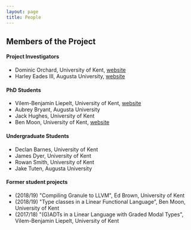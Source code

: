 ```yaml
---
layout: page
title: People
---
```


Members of the Project
----------------------

#### Project Investigators

- Dominic Orchard, University of Kent, [website](https://www.cs.kent.ac.uk/people/staff/dao7/)
- Harley Eades III, Augusta University, [website](http://metatheorem.org/)

#### PhD Students

- Vilem-Benjamin Liepelt, University of Kent, [website](https://github.com/buggymcbugfix)
- Aubrey Bryant, Augusta University
- Jack Hughes, University of Kent
- Ben Moon, University of Kent, [website](https://github.com/GuiltyDolphin)

#### Undergraduate Students

- Declan Barnes, University of Kent
- James Dyer, University of Kent
- Rowan Smith, University of Kent
- Jake Tuten, Augusta University

#### Former student projects
- (2018/19) "Compiling Granule to LLVM", Ed Brown, University of Kent
- (2018/19) "Type classes in a Linear Functional Language", Ben Moon, University of Kent 
- (2017/18) "(G)ADTs in a Linear Language with Graded Modal Types", Vilem-Benjamin Liepelt, University of Kent

